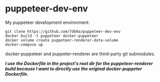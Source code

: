 # puppeteer-dev-env

My puppeteer development environment.

```
git clone https://github.com/7db9a/puppeteer-dev-env
docker build -t puppeteer docker-puppeteer
docker volume create puppeteer-renderer-data-volume
docker-compose up
```

docker-puppeteer and puppeter-renderer are third-party git submodules.

***I use the Dockerfile in the project's root dir for the puppeteer-renderer build because I want to directly use the original docker-puppeter Dockerfile.***
